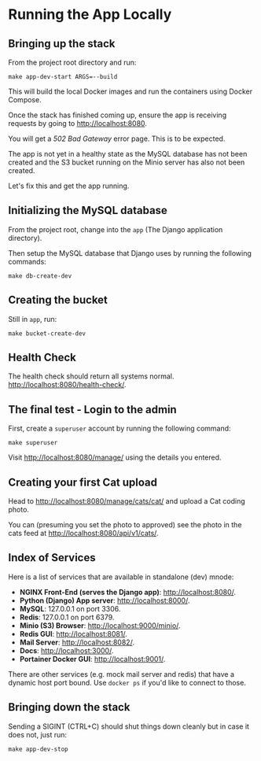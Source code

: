 # Running the App Locally

## Bringing up the stack

From the project root directory and run:
 
    make app-dev-start ARGS=--build

This will build the local Docker images and run the containers using Docker Compose.

Once the stack has finished coming up, ensure the app is receiving requests by going to [http://localhost:8080](http://localhost:8080).

You will get a *502 Bad Gateway* error page. This is to be expected.

The app is not yet in a healthy state as the MySQL database has not been created and the S3 bucket running on the Minio server has also not been created. 

Let's fix this and get the app running.

## Initializing the MySQL database

From the project root, change into the `app` (The Django application directory).

Then setup the MySQL database that Django uses by running the following commands:

    make db-create-dev   
    
## Creating the bucket

Still in `app`, run:

    make bucket-create-dev

## Health Check

The health check should return all systems normal. [http://localhost:8080/health-check/](http://localhost:8080/health-check/).

## The final test - Login to the admin

First, create a `superuser` account by running the following command:

    make superuser

Visit [http://localhost:8080/manage/](http://localhost:8080/manage/) using the details you entered.

## Creating your first Cat upload

Head to [http://localhost:8080/manage/cats/cat/](http://localhost:8080/manage/cats/cat/) and upload a Cat coding photo.

You can (presuming you set the photo to approved) see the photo in the cats feed at [http://localhost:8080/api/v1/cats/](http://localhost:8080/api/v1/cats/).

## Index of Services 

Here is a list of services that are available in standalone (dev) mnode:

- **NGINX Front-End (serves the Django app)**: [http://localhost:8080/](http://localhost:8080/).
- **Python (Django) App server**: [http://localhost:8000/](http://localhost:8080/).
- **MySQL**: 127.0.0.1 on port 3306.
- **Redis**: 127.0.0.1 on port 6379.
- **Minio (S3) Browser**: [http://localhost:9000/minio/](http://localhost:9000/minio/).
- **Redis GUI**: [http://localhost:8081/](http://localhost:8081/).
- **Mail Server**: [http://localhost:8082/](http://localhost:8082/).
- **Docs**: [http://localhost:3000/](http://localhost:3000/).
- **Portainer Docker GUI**: [http://localhost:9001/](http://localhost:9001/).

There are other services (e.g. mock mail server and redis) that have a dynamic host port bound. Use `docker ps` if you'd 
like to connect to those.

## Bringing down the stack

Sending a SIGINT (CTRL+C) should shut things down cleanly but in case it does not, just run:

    make app-dev-stop
